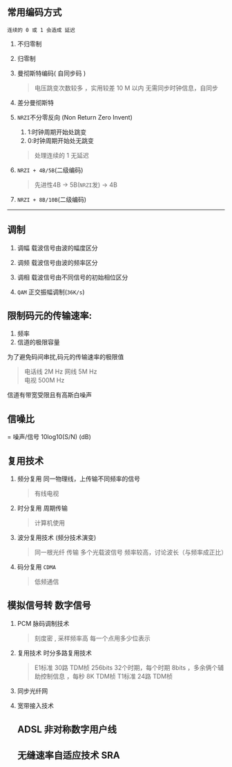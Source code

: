 ##  常用编码方式
    连续的 0 或 1 会造成 延迟
1. 不归零制
2. 归零制
3. 曼彻斯特编码( 自同步码 )
    > 电压跳变次数较多 ，实用较差
    > 10 M 以内 
    无需同步时钟信息，自同步
4. 差分曼彻斯特

5. `NRZI`不分零反向  (Non Return Zero Invent)
    1. 1:时钟周期开始处跳变
    2. 0:时钟周期开始处无跳变
    > 处理连续的 1 无延迟
6. `NRZI + 4B/5B`(二级编码)
    >  先进性4B -> 5B(`NRZI`发) -> 4B
7. `NRZI + 8B/10B`(二级编码)

-------------------------

## 调制

1. 调幅 载波信号由波的幅度区分
2. 调频 载波信号由波的频率区分
3. 调相 载波信号由不同信号的初始相位区分

4. `QAM` 正交振幅调制(`36K/s`)

## 限制码元的传输速率:
1. 频率 
2. 信道的极限容量

为了避免码间串扰,码元的传输速率的极限值 

> 电话线 2M Hz 
> 网线 5M Hz  
> 电视 500M Hz

信道有带宽受限且有高斯白噪声

## 信噪比
= 噪声/信号
10log10(S/N) (dB)



复用技术
------------------------
1. 频分复用 同一物理线，上传输不同频率的信号
    > 有线电视
2. 时分复用 周期传输
    > 计算机使用 
3. 波分复用技术 (频分技术演变)
    > 同一根光纤 传输 多个光载波信号 
    > 频率较高，讨论波长（与频率成正比） 
4. 码分复用 `CDMA`
    > 低频通信  


模拟信号转 数字信号
-----------------
1. PCM 脉码调制技术
    > 刻度密 , 采样频率高 每一个点用多少位表示  
2. 复用技术 
    时分多路复用技术 
    > E1标准 30路 TDM桢 256bits 32个时期，每个时期 8bits ，多余俩个辅助控制信息 ，每秒 8K TDM桢
    > T1标准 24路 TDM桢 

3. 同步光纤网


4. 宽带接入技术
    ## ADSL 非对称数字用户线 
    ## 无缝速率自适应技术 SRA 
